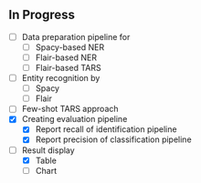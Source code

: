 ## In Progress
- [ ] Data preparation pipeline for
    - [ ] Spacy-based NER
    - [ ] Flair-based NER
    - [ ] Flair-based TARS
- [ ] Entity recognition by
    - [ ] Spacy
    - [ ] Flair
- [ ] Few-shot TARS approach
- [x] Creating evaluation pipeline
    - [x] Report recall of identification pipeline
    - [x] Report precision of classification pipeline
- [ ] Result display
    - [x] Table
    - [ ] Chart